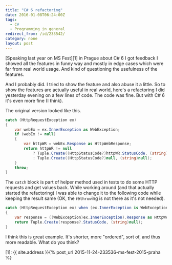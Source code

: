 ```yaml
---
title: "C# 6 refactoring"
date: 2016-01-08T06:24:00Z
tags:
  - C#
  - Programming in general
redirect_from: /id/233542/
category: none
layout: post
---
```

[Speaking last year on MS Fest][1] in Prague about C# 6 I got feedback I showed all the features in funny way and mostly in edge cases which were far from real world usage. And kind of questioning the usefulness of the features.

And I probably did. I tried to show the feature and also abuse it a little. So to show the features are actually useful in real world, here's a refactoring I did yesterday evening on a few lines of code. The code was fine. But with C# 6 it's even more fine (I think).

<!-- excerpt -->

The original version looked like this.

```csharp
catch (HttpRequestException ex)
{
	var webEx = ex.InnerException as WebException;
	if (webEx != null)
	{
		var httpWR = webEx.Response as HttpWebResponse;
		return httpWR != null
			? Tuple.Create((HttpStatusCode?)httpWR.StatusCode, (string)null)
			: Tuple.Create((HttpStatusCode?)null, (string)null);
	}
	throw;
}
```

The `catch` block is part of helper method used in tests to do some HTTP requests and get values back. While working around (and that actually started the refactoring) I was able to change it to the following code while keeping the result same (OK, the re`throw`ing is not there as it's not needed).

```csharp
catch (HttpRequestException ex) when (ex.InnerException is WebException)
{
	var response = ((WebException)ex.InnerException).Response as HttpWebResponse;
	return Tuple.Create(response?.StatusCode, (string)null);
}
```

I think this is great example. It's shorter, more "ordered", sort of, and thus more readable. What do you think?

[1]: {{ site.address }}{% post_url 2015-11-24-233536-ms-fest-2015-praha %}
